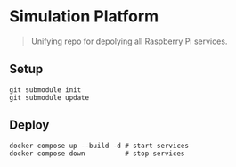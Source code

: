 # Simulation Platform

> Unifying repo for depolying all Raspberry Pi services.

## Setup
```shell
git submodule init
git submodule update
```

## Deploy

```shell
docker compose up --build -d # start services
docker compose down          # stop services
```

